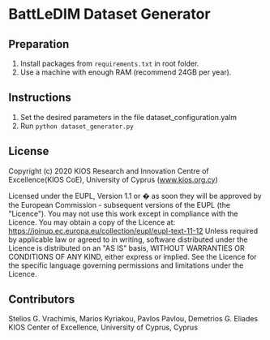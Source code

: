 # BattLeDIM Dataset Generator

## Preparation

1. Install packages from `requirements.txt` in root folder.
2. Use a machine with enough RAM (recommend 24GB per year). 

## Instructions


1. Set the desired parameters in the file dataset_configuration.yalm
2. Run `python dataset_generator.py`


## License

Copyright (c) 2020 KIOS Research and Innovation Centre of Excellence(KIOS CoE), University of Cyprus (www.kios.org.cy)
 
Licensed under the EUPL, Version 1.1 or � as soon they will be approved  by the European Commission - subsequent versions of the EUPL (the "Licence"). You may not use this work except in compliance with the Licence.
You may obtain a copy of the Licence at: https://joinup.ec.europa.eu/collection/eupl/eupl-text-11-12
Unless required by applicable law or agreed to in writing, software distributed under the Licence is distributed on an "AS IS" basis, WITHOUT WARRANTIES OR CONDITIONS OF ANY KIND, either express or implied.
See the Licence for the specific language governing permissions and limitations under the Licence.
 
## Contributors

Stelios G. Vrachimis, Marios Kyriakou, Pavlos Pavlou, Demetrios G. Eliades
KIOS Center of Excellence, University of Cyprus, Cyprus
 
